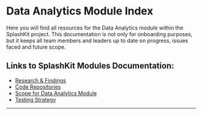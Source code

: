 # Data Analytics Module Index

Here you will find all resources for the Data Analytics module within the SplashKit project. This
documentation is not only for onboarding purposes, but it keeps all team members and leaders up to
date on progress, issues faced and future scope.

## Links to SplashKit Modules Documentation:

- [Research & Findings](Research%20&%20Findings/Index.md)
- [Code Repositories](Code%20Repositories/Index.md)
- [Scope for Data Analytics Module](Scope/Index.md)
- [Testing Strategy](Testing%20Strategy/Index.md)

---
